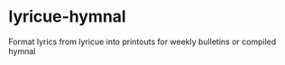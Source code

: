 lyricue-hymnal
==============

Format lyrics from lyricue into printouts for weekly bulletins or compiled hymnal
